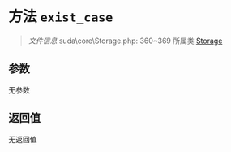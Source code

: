 # 方法 `exist_case`

> *文件信息* suda\core\Storage.php: 360~369
> 所属类 [Storage](../Storage.md)




## 参数


无参数


## 返回值

无返回值
